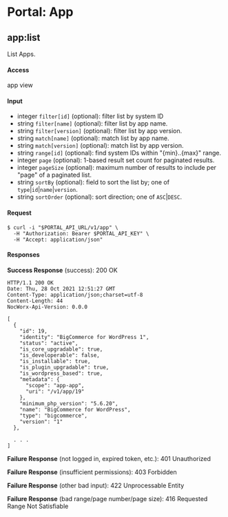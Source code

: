 # Portal: App

## app:list
List Apps.

#### Access
app view

#### Input
- integer `filter[id]` (optional): filter list by system ID
- string `filter[name]` (optional): filter list by app name.
- string `filter[version]` (optional): filter list by app version.
- string `match[name]` (optional): match list by app name.
- string `match[version]` (optional): match list by app version.
- string `range[id]` (optional): find system IDs within "{min}..{max}" range.
- integer `page` (optional): 1-based result set count for paginated results.
- integer `pageSize` (optional): maximum number of results to include per "page" of a paginated list.
- string `sortBy` (optional): field to sort the list by; one of `type`|`id`|`name`|`version`.
- string `sortOrder` (optional): sort direction; one of `ASC`|`DESC`.

#### Request
```
$ curl -i "$PORTAL_API_URL/v1/app" \
  -H "Authorization: Bearer $PORTAL_API_KEY" \
  -H "Accept: application/json"
```

#### Responses
**Success Response** (success): 200 OK
```
HTTP/1.1 200 OK
Date: Thu, 28 Oct 2021 12:51:27 GMT
Content-Type: application/json;charset=utf-8
Content-Length: 44
NocWorx-Api-Version: 0.0.0

[
  {
    "id": 19,
    "identity": "BigCommerce for WordPress 1",
    "status": "active",
    "is_core_upgradable": true,
    "is_developerable": false,
    "is_installable": true,
    "is_plugin_upgradable": true,
    "is_wordpress_based": true,
    "metadata": {
      "scope": "app-app",
      "uri": "/v1/app/19"
    },
    "minimum_php_version": "5.6.20",
    "name": "BigCommerce for WordPress",
    "type": "bigcommerce",
    "version": "1"
  },

  . . .
]
```

**Failure Response** (not logged in, expired token, etc.): 401 Unauthorized

**Failure Response** (insufficient permissions): 403 Forbidden

**Failure Response** (other bad input): 422 Unprocessable Entity

**Failure Response** (bad range/page number/page size): 416 Requested Range Not Satisfiable
